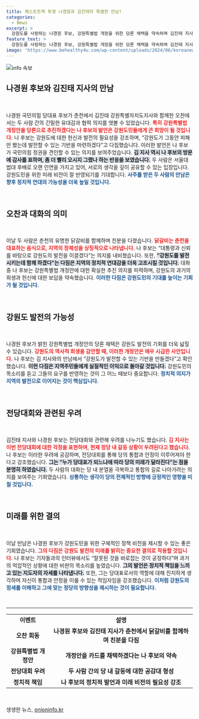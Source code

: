 ```yaml
---
title: 패스트트랙 투쟁 나경원과 김진태의 특별한 만남!
categories:
  - News
excerpt: >
  강원도를 사랑하는 나경원 후보, 강원특별법 개정을 위한 당론 채택을 약속하며 김진태 지사와 닭갈비 오찬. 전대에 앞선 이들의 만남, 강원 발전의 새로운 전기를 알릴까? 클릭해보세요!
feature_text: >
  강원도를 사랑하는 나경원 후보, 강원특별법 개정을 위한 당론 채택을 약속하며 김진태 지사와 닭갈비 오찬. 전대에 앞선 이들의 만남, 강원 발전의 새로운 전기를 알릴까? 클릭해보세요!
image: 'https://www.behealthy4u.com/wp-content/uploads/2024/06/koreanews.jpg'
---
```


<p><img src="https://www.behealthy4u.com/wp-content/uploads/2024/06/koreanews.jpg" alt="info 속보" /></p>

<h2 data-ke-size="size26">나경원 후보와 김진태 지사의 만남</h2>

<p data-ke-size="size16">&nbsp;</p>

<p data-ke-size="size16">나경원 국민의힘 당대표 후보가 춘천에서 김진태 강원특별자치도지사와 함께한 오찬에서는 두 사람 간의 긴밀한 유대감과 협력 의지를 엿볼 수 있었습니다. <b><span style="color: #ee2323;">특히 강원특별법 개정안을 당론으로 추진하겠다는 나 후보의 발언은 강원도민들에게 큰 희망이 될 것입니다.</span></b> 나 후보는 강원도에 대한 헌신과 발전의 필요성을 강조하며, “강원도가 그동안 피해만 봤는데 발전할 수 있는 기반을 마련하겠다”고 다짐했습니다. 이러한 발언은 나 후보가 국민의힘 정권을 견인할 수 있는 의지를 보여주었습니다. <b><span style="background-color: #21538527;">김 지사 역시 나 후보의 방문에 감사를 표하며, 좀 더 빨리 오시지 그랬나 하는 반응을 보였습니다.</span></b> 두 사람은 서울대 법대 후배로 오랜 인연을 가지고 있어, 서로의 생각을 깊이 공유할 수 있는 입장입니다. 강원도민을 위한 미래 비전이 잘 반영되기를 기대합니다. <b><span style="color: #1a5490;">사주를 받은 두 사람의 만남은 향후 정치적 연대의 가능성을 더욱 높일 것입니다.</span></b></p>

<p data-ke-size="size16">&nbsp;</p>

<h2 data-ke-size="size26">오찬과 대화의 의미</h2>

<p data-ke-size="size16">&nbsp;</p>

<p data-ke-size="size16">이날 두 사람은 춘천의 유명한 닭갈비를 함께하며 친분을 다졌습니다. <b><span style="color: #ee2323;">닭갈비는 춘천을 대표하는 음식으로, 지역의 정체성을 상징적으로 나타냅니다.</span></b> 나 후보는 “대통령과 신뢰를 바탕으로 강원도의 발전을 이끌겠다”는 의지를 내비쳤습니다. 또한, <b><span style="background-color: #21538527;">“강원도를 발전시키는데 함께 하겠다”는 다짐은 지역의 정치적 연대감을 더욱 고조시킬 것입니다.</span></b> 대화 중 나 후보는 강원특별법 개정안에 대한 확실한 추진 의지를 피력하며, 강원도의 과거의 희생과 헌신에 대한 보답을 약속했습니다. <b><span style="color: #1a5490;">이러한 다짐은 강원도민의 기대를 높이는 기회가 될 것입니다.</span></b></p>

<p data-ke-size="size16">&nbsp;</p>

<h2 data-ke-size="size26">강원도 발전의 가능성</h2>

<p data-ke-size="size16">&nbsp;</p>

<p data-ke-size="size16">나경원 후보가 밝힌 강원특별법 개정안의 당론 채택은 강원도 발전의 기회를 더욱 넓힐 수 있습니다. <b><span style="color: #ee2323;">강원도의 역사적 희생을 감안할 때, 이러한 개정안은 매우 시급한 사안입니다.</span></b> 나 후보는 김 지사와의 만남에서 “강원도가 발전할 수 있는 기반을 만들겠다”고 확인했습니다. <b><span style="background-color: #21538527;">이런 다짐은 지역주민들에게 실질적인 이익으로 돌아갈 것입니다.</span></b> 강원도민의 목소리를 듣고 그들의 요구를 반영하는 것이 그 어느 때보다 중요합니다. <b><span style="color: #1a5490;">정치적 의지가 지역의 발전으로 이어지는 것이 핵심입니다.</span></b></p>

<p data-ke-size="size16">&nbsp;</p>

<h2 data-ke-size="size26">전당대회와 관련된 우려</h2>

<p data-ke-size="size16">&nbsp;</p>

<p data-ke-size="size16">김진태 지사와 나경원 후보는 전당대회와 관련해 우려를 나누기도 했습니다. <b><span style="color: #ee2323;">김 지사는 이번 전당대회에 대한 걱정을 표현하며, 현재 정당 내 갈등 상황이 우려된다고 했습니다.</span></b> 나 후보는 이러한 우려에 공감하며, 전당대회를 통해 당의 통합과 안정이 이루어져야 한다고 강조했습니다. <b><span style="background-color: #21538527;">그는 “누가 당대표가 되느냐에 따라 당의 미래가 달라진다”는 점을 분명히 하였습니다.</span></b> 두 사람의 대화는 당 내 분열을 극복하고 통합의 길로 나아가려는 의지를 보여주는 기회였습니다. <b><span style="color: #1a5490;">상통하는 생각이 당의 전체적인 방향에 긍정적인 영향을 미칠 것입니다.</span></b></p>

<p data-ke-size="size16">&nbsp;</p>

<h2 data-ke-size="size26">미래를 위한 결의</h2>

<p data-ke-size="size16">&nbsp;</p>

<p data-ke-size="size16">이날 만남은 나경원 후보가 강원도민을 위한 구체적인 정책 비전을 제시할 수 있는 좋은 기회였습니다. <b><span style="color: #ee2323;">그의 다짐은 강원도 발전의 미래를 밝히는 중요한 결의로 작용할 것입니다.</span></b> 나 후보는 기자들과의 인터뷰에서도 “잘못된 것을 바로잡는 것이 공정하다”며 과거의 억압적인 상황에 대한 비판의 목소리를 높였습니다. <b><span style="background-color: #21538527;">그의 발언은 정치적 책임을 느끼고 있는 지도자의 자세를 나타냅니다.</span></b> 또한, 그는 당대표로서의 역할에 대해 진지하게 생각하며 자신이 통합과 안정을 이룰 수 있는 적임자임을 강조했습니다. <b><span style="color: #1a5490;">이처럼 강원도의 정세를 이해하고 그에 맞는 정당의 방향성을 제시하는 것이 필요합니다.</span></b></p>

<p data-ke-size="size16">&nbsp;</p>

<hr />

<table>
    <tbody>
        <tr>
            <td style="text-align: center; height: 17px;"><b>이벤트</b></td>
            <td style="text-align: center; height: 17px;"><b>설명</b></td>
        </tr>
        <tr>
            <td style="text-align: center; height: 17px;"><b>오찬 회동</b></td>
            <td style="text-align: center; height: 17px;"><b>나경원 후보와 김진태 지사가 춘천에서 닭갈비를 함께하며 친분을 다짐</b></td>
        </tr>
        <tr>
            <td style="text-align: center; height: 17px;"><b>강원특별법 개정안</b></td>
            <td style="text-align: center; height: 17px;"><b>개정안을 카드를 채택하겠다는 나 후보의 약속</b></td>
        </tr>
        <tr>
            <td style="text-align: center; height: 17px;"><b>전당대회 우려</b></td>
            <td style="text-align: center; height: 17px;"><b>두 사람 간의 당 내 갈등에 대한 공감대 형성</b></td>
        </tr>
        <tr>
            <td style="text-align: center; height: 17px;"><b>정치적 책임</b></td>
            <td style="text-align: center; height: 17px;"><b>나 후보의 정치적 발언과 미래 비전의 필요성 강조</b></td>
        </tr>
    </tbody>
</table>

<p data-ke-size="size16">&nbsp;</p>
생생한 뉴스, <a href="https://onioninfo.kr" rel="dofollow">onioninfo.kr</a>



